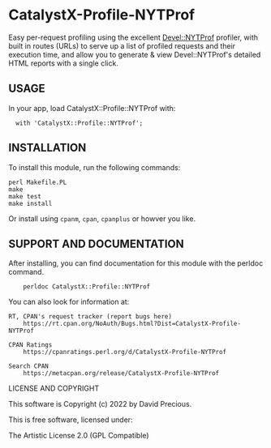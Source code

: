 # CatalystX-Profile-NYTProf

Easy per-request profiling using the excellent [Devel::NYTProf][nytprof] profiler,
with built in routes (URLs) to serve up a list of profiled requests and
their execution time, and allow you to generate & view Devel::NYTProf's
detailed HTML reports with a single click.


[nytprof]: https://metacpan.org/pod/Devel::NYTProf


## USAGE

In your app, load CatalystX::Profile::NYTProf with:

```
  with 'CatalystX::Profile::NYTProf';
```

## INSTALLATION

To install this module, run the following commands:

	perl Makefile.PL
	make
	make test
	make install

Or install using `cpanm`, `cpan`, `cpanplus` or howver you like.

## SUPPORT AND DOCUMENTATION

After installing, you can find documentation for this module with the
perldoc command.

```
    perldoc CatalystX::Profile::NYTProf
```

You can also look for information at:

    RT, CPAN's request tracker (report bugs here)
        https://rt.cpan.org/NoAuth/Bugs.html?Dist=CatalystX-Profile-NYTProf

    CPAN Ratings
        https://cpanratings.perl.org/d/CatalystX-Profile-NYTProf

    Search CPAN
        https://metacpan.org/release/CatalystX-Profile-NYTProf


LICENSE AND COPYRIGHT

This software is Copyright (c) 2022 by David Precious.

This is free software, licensed under:

  The Artistic License 2.0 (GPL Compatible)

